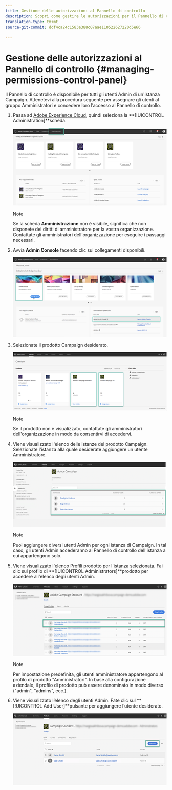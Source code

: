 ```yaml
---
title: Gestione delle autorizzazioni al Pannello di controllo
description: Scopri come gestire le autorizzazioni per il Pannello di controllo
translation-type: tm+mt
source-git-commit: ddf4ca24c1583e388c07aae110522627220d5e66

---
```



# Gestione delle autorizzazioni al Pannello di controllo {#managing-permissions-control-panel}

Il Pannello di controllo è disponibile per tutti gli utenti Admin di un&#39;istanza Campaign. Attenetevi alla procedura seguente per assegnare gli utenti al gruppo Amministratori e concedere loro l’accesso al Pannello di controllo.

1. Passa ad [Adobe Experience Cloud](https://experiencecloud.adobe.com/), quindi seleziona la **[!UICONTROL Administration]**scheda.

   ![](assets/do-not-localize/control_panel_add_user1.png)

   >[!NOTE]
   >
   >Se la scheda <b>Amministrazione</b> non è visibile, significa che non disponete dei diritti di amministratore per la vostra organizzazione. Contattate gli amministratori dell&#39;organizzazione per eseguire i passaggi necessari.

1. Avvia **Admin Console** facendo clic sui collegamenti disponibili.

   ![](assets/do-not-localize/control_panel_admin1.png)

1. Selezionate il prodotto Campaign desiderato.

   ![](assets/do-not-localize/control_panel_add_user3.png)

   >[!NOTE]
   >
   >Se il prodotto non è visualizzato, contattate gli amministratori dell&#39;organizzazione in modo da consentirvi di accedervi.

1. Viene visualizzato l&#39;elenco delle istanze del prodotto Campaign. Selezionate l&#39;istanza alla quale desiderate aggiungere un utente Amministratore.

   ![](assets/do-not-localize/control_panel_add_user4.png)

   >[!NOTE]
   >
   >Puoi aggiungere diversi utenti Admin per ogni istanza di Campaign. In tal caso, gli utenti Admin accederanno al Pannello di controllo dell&#39;istanza a cui appartengono solo.

1. Viene visualizzato l&#39;elenco Profili prodotto per l&#39;istanza selezionata. Fai clic sul profilo di **[!UICONTROL Administrators]**prodotto per accedere all&#39;elenco degli utenti Admin.

   ![](assets/do-not-localize/control_panel_add_user_5.png)

   >[!NOTE]
   >
   >Per impostazione predefinita, gli utenti amministratore appartengono al profilo di prodotto &quot;Amministratori&quot;. In base alla configurazione aziendale, il profilo di prodotto può essere denominato in modo diverso (&quot;admin&quot;, &quot;admins&quot;, ecc.).

1. Viene visualizzato l’elenco degli utenti Admin. Fate clic sul **[!UICONTROL Add User]**pulsante per aggiungere l’utente desiderato.

   ![](assets/do-not-localize/control_panel_add_user_6.png)
